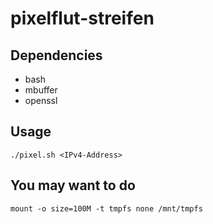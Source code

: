 # pixelflut-streifen

## Dependencies

- bash
- mbuffer
- openssl

## Usage

`./pixel.sh <IPv4-Address>`

## You may want to do

`mount -o size=100M -t tmpfs none /mnt/tmpfs`
